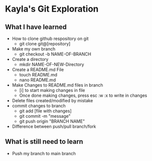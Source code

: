 # Kayla's Git Exploration 

## What I have learned 

- How to clone github respository on git    
	- git clone git@[repository]       
- Make my own branch  
	- git checkout -b NAME-OF-BRANCH               
- Create a directory    
	- mkdir NAME-OF-NEW-Directory      
- Create a README.md File    
	- touch README.md      
	- nano README.md      
- Make Changes to README.md  files in branch    
	- [i] to start making changes in file      
	- Once done making changes, press esc :w :x to write in changes       
- Delete files created/modified by mistake  
- commit changes to branch    
	- git add [file with changes]      
	- git commit -m "message"      
	- git push origin "BRANCH NAME"         
- Difference between push/pull branch/fork     

##  What is still need to learn

- Push my branch to main branch 
 

